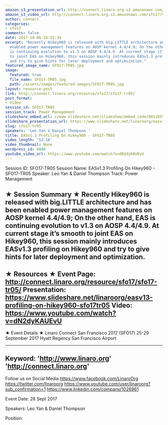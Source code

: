 ```yaml
---
amazon_s3_presentation_url: http://connect.linaro.org.s3.amazonaws.com/sfo17/Presentations/SFO17-TR05%20EAS%20Profiling%20on%20Hikey960.pdf
amazon_s3_video_url: http://connect.linaro.org.s3.amazonaws.com/sfo17/Videos/SFO17-TR05%20EASv1.3%20Profiling%20On%20Hikey960.mp4
author: connect
categories:
- sfo17
comments: false
date: 2017-10-06 16:55:34
excerpt: "Recently Hikey960 is released with big.LITTLE architecture and has been
  enabled power management features on AOSP kernel 4.4/4.9; On the other hand, EAS
  is continuing evolution to v1.3 on AOSP 4.4/4.9. At current stage it\u2019s smooth
  to joint EAS on Hikey960, this session mainly introduces EASv1.3 profiling on Hikey960
  and try to give hints for later deployment and optimization."
featured_image_name: SFO17-TR05.jpg
image:
  featured: true
  file_name: SFO17-TR05.jpg
  path: /assets/images/featured-images/SFO17-TR05.jpg
layout: resource-post
link: http://connect.linaro.org/resource/sfo17/sfo17-tr05/
post_format:
- Video
session_id: SFO17-TR05
session_track: Power Management
slideshare_embed_url: //www.slideshare.net/slideshow/embed_code/80118552
slideshare_presentation_url: https://www.slideshare.net/linaroorg/easv13-profiling-on-hikey960-sfo17tr05
slug: sfo17-tr05
speakers: 'Leo Yan & Daniel Thompson '
title: EASv1.3 Profiling On Hikey960 - SFO17-TR05
video_length: '52:18'
video_thumbnail: None
wordpress_id: 6040
youtube_video_url: https://www.youtube.com/watch?v=dN2dyKAUEvU
---
```


Session ID: SFO17-TR05
Session Name: EASv1.3 Profiling On Hikey960 - SFO17-TR05
Speaker: Leo Yan & Daniel Thompson
Track: Power Management

★ Session Summary ★
Recently Hikey960 is released with big.LITTLE architecture and has been enabled power management features on AOSP kernel 4.4/4.9; On the other hand, EAS is continuing evolution to v1.3 on AOSP 4.4/4.9. At current stage it’s smooth to joint EAS on Hikey960, this session mainly introduces EASv1.3 profiling on Hikey960 and try to give hints for later deployment and optimization.
---------------------------------------------------
★ Resources ★
Event Page: http://connect.linaro.org/resource/sfo17/sfo17-tr05/
Presentation: https://www.slideshare.net/linaroorg/easv13-profiling-on-hikey960-sfo17tr05
Video: https://www.youtube.com/watch?v=dN2dyKAUEvU
---------------------------------------------------

★ Event Details ★
Linaro Connect San Francisco 2017 (SFO17)
25-29 September 2017
Hyatt Regency San Francisco Airport

---------------------------------------------------
Keyword:
'http://www.linaro.org'
'http://connect.linaro.org'
---------------------------------------------------
Follow us on Social Media
https://www.facebook.com/LinaroOrg
https://twitter.com/linaroorg
https://www.youtube.com/user/linaroorg?sub_confirmation=1
https://www.linkedin.com/company/1026961

Event Date: 28 Sept 2017

Speakers: Leo Yan & Daniel Thompson

Position: